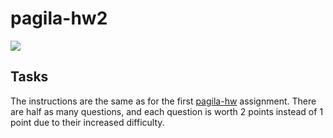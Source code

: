 # pagila-hw2
[![](https://github.com/yurynamgung/pagila-hw2/workflows/tests/badge.svg)](https://github.com/yurynamgung/pagila-hw2/actions?query=workflow%3Atests)

## Tasks

The instructions are the same as for the first [pagila-hw](https://github.com/mikeizbicki/pagila-hw) assignment.
There are half as many questions, and each question is worth 2 points instead of 1 point due to their increased difficulty.
